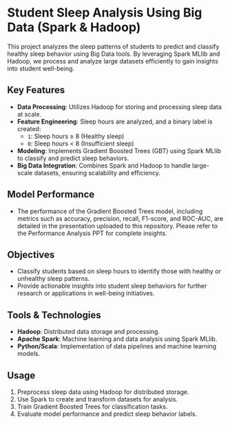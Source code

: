 # Student Sleep Analysis Using Big Data (Spark & Hadoop)

This project analyzes the sleep patterns of students to predict and classify healthy sleep behavior using Big Data tools. By leveraging Spark MLlib and Hadoop, we process and analyze large datasets efficiently to gain insights into student well-being.

## Key Features

- **Data Processing**: Utilizes Hadoop for storing and processing sleep data at scale.  
- **Feature Engineering**: Sleep hours are analyzed, and a binary label is created:
  - `1`: Sleep hours ≥ 8 (Healthy sleep)
  - `0`: Sleep hours < 8 (Insufficient sleep)  
- **Modeling**: Implements Gradient Boosted Trees (GBT) using Spark MLlib to classify and predict sleep behaviors.  
- **Big Data Integration**: Combines Spark and Hadoop to handle large-scale datasets, ensuring scalability and efficiency.

## Model Performance
- The performance of the Gradient Boosted Trees model, including metrics such as accuracy, precision, recall, F1-score, and ROC-AUC, are detailed in the presentation uploaded to this repository. Please refer to the Performance Analysis PPT for complete insights.

## Objectives

- Classify students based on sleep hours to identify those with healthy or unhealthy sleep patterns.  
- Provide actionable insights into student sleep behaviors for further research or applications in well-being initiatives.

## Tools & Technologies

- **Hadoop**: Distributed data storage and processing.  
- **Apache Spark**: Machine learning and data analysis using Spark MLlib.  
- **Python/Scala**: Implementation of data pipelines and machine learning models.

## Usage

1. Preprocess sleep data using Hadoop for distributed storage.  
2. Use Spark to create and transform datasets for analysis.  
3. Train Gradient Boosted Trees for classification tasks.  
4. Evaluate model performance and predict sleep behavior labels.
